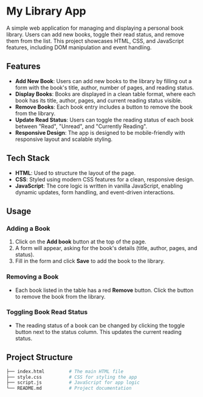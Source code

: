 # My Library App

A simple web application for managing and displaying a personal book library. Users can add new books, toggle their read status, and remove them from the list. This project showcases HTML, CSS, and JavaScript features, including DOM manipulation and event handling.

## Features

- **Add New Book**: Users can add new books to the library by filling out a form with the book's title, author, number of pages, and reading status.
- **Display Books**: Books are displayed in a clean table format, where each book has its title, author, pages, and current reading status visible.
- **Remove Books**: Each book entry includes a button to remove the book from the library.
- **Update Read Status**: Users can toggle the reading status of each book between "Read", "Unread", and "Currently Reading".
- **Responsive Design**: The app is designed to be mobile-friendly with responsive layout and scalable styling.

## Tech Stack

- **HTML**: Used to structure the layout of the page.
- **CSS**: Styled using modern CSS features for a clean, responsive design.
- **JavaScript**: The core logic is written in vanilla JavaScript, enabling dynamic updates, form handling, and event-driven interactions.

## Usage

### Adding a Book
1. Click on the **Add book** button at the top of the page.
2. A form will appear, asking for the book's details (title, author, pages, and status).
3. Fill in the form and click **Save** to add the book to the library.

### Removing a Book
- Each book listed in the table has a red **Remove** button. Click the button to remove the book from the library.

### Toggling Book Read Status
- The reading status of a book can be changed by clicking the toggle button next to the status column. This updates the current reading status.

## Project Structure

```bash
├── index.html         # The main HTML file
├── style.css          # CSS for styling the app
├── script.js          # JavaScript for app logic
└── README.md          # Project documentation
```
